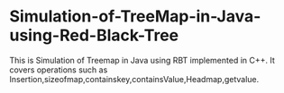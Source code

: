 # Simulation-of-TreeMap-in-Java-using-Red-Black-Tree
This is Simulation of Treemap in Java using RBT implemented in C++. It covers operations such as Insertion,sizeofmap,containskey,containsValue,Headmap,getvalue.
